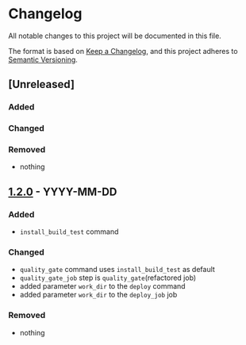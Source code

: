 # Changelog
All notable changes to this project will be documented in this file.

The format is based on [Keep a Changelog](https://keepachangelog.com/en/1.0.0/),
and this project adheres to [Semantic Versioning](https://semver.org/spec/v2.0.0.html).

## [Unreleased]
### Added
### Changed
### Removed
- nothing

## [1.2.0] - YYYY-MM-DD
### Added
 - `install_build_test` command
### Changed
- `quality_gate` command uses `install_build_test` as default
- `quality_gate_job` step is `quality_gate`(refactored job)
- added parameter `work_dir` to the `deploy` command
- added parameter `work_dir` to the `deploy_job` job
### Removed
 - nothing

[1.1.0]: https://github.com/ricardo-ch/ricardo-orbs/releases/tag/v1.1.0
[1.2.0]: https://github.com/ricardo-ch/ricardo-orbs/releases/tag/v1.2.0
